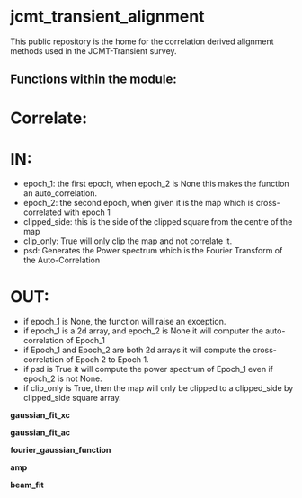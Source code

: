# jcmt_transient_alignment
This public repository is the home for the correlation derived alignment methods used in the JCMT-Transient survey. 

## Functions within the module:

Correlate:
==========
IN:
===
  * epoch_1: the first epoch, when epoch_2 is None this makes the function an auto_correlation.
  * epoch_2: the second epoch, when given it is the map which is cross-correlated with epoch 1
  * clipped_side: this is the side of the clipped square from the centre of the map
  * clip_only: True will only clip the map and not correlate it.
  * psd: Generates the Power spectrum which is the Fourier Transform of the Auto-Correlation
  
OUT:
====
  * if epoch_1 is None, the function will raise an exception.
  * if epoch_1 is a 2d array, and epoch_2 is None it will computer the auto-correlation of Epoch_1
  * if Epoch_1 and Epoch_2 are both 2d arrays it will compute the cross-correlation of Epoch 2 to Epoch 1.
  * if psd is True it will compute the power spectrum of Epoch_1 even if epoch_2 is not None. 
  * if clip_only is True, then the map will only be clipped to a clipped_side by clipped_side square array.

**gaussian_fit_xc**

**gaussian_fit_ac**

**fourier_gaussian_function**

**amp**

**beam_fit**

